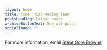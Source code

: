 ```yaml
---
layout: home
title: Time Trial Racing Team
postsHeading: Latest posts
archiveButtonText: See all posts
socialImage: ""
---
```

For more information, email [Steve Gore Browne](mailto:stevegb68@outlook.com)
